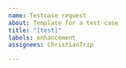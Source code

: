 ```yaml
---
name: Testcase request
about: Template for a test case
title: "[test]"
labels: enhancement
assignees: ChristianTrip

---
```



